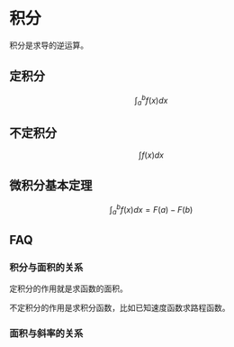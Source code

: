 # 积分

积分是求导的逆运算。

## 定积分

$$
\int_a^b{f(x)dx}
$$



## 不定积分

$$
\int f(x)dx
$$



## 微积分基本定理

$$
\int_a^b{f(x)dx} = F(a) - F(b)
$$



## FAQ

### 积分与面积的关系

定积分的作用就是求函数的面积。

不定积分的作用是求积分函数，比如已知速度函数求路程函数。

### 面积与斜率的关系